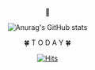 <div align="center">

👋

![Anurag's GitHub stats](https://github-readme-stats.vercel.app/api?username=CoMong2&show_icons=true&theme=radical)
  
  
  
  
🍀 T O D A Y 🍀
  
[![Hits](https://hits.seeyoufarm.com/api/count/incr/badge.svg?url=https%3A%2F%2Fgithub.com%2FCoMong2&count_bg=%23A1C4FD&title_bg=%23C2E9FB&icon=&icon_color=%23E7E7E7&title=hits&edge_flat=false)](https://hits.seeyoufarm.com)

</div>
<!--
**CoMong2/CoMong2** is a ✨ _special_ ✨ repository because its `README.md` (this file) appears on your GitHub profile.

Here are some ideas to get you started:

- 🔭 I’m currently working on ...
- 🌱 I’m currently learning ...
- 👯 I’m looking to collaborate on ...
- 🤔 I’m looking for help with ...
- 💬 Ask me about ...
- 📫 How to reach me: ...
- 😄 Pronouns: ...
- ⚡ Fun fact: ...
-->

